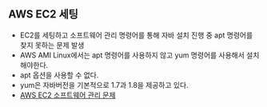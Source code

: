 ## AWS EC2 세팅
 - EC2를 세팅하고 소프트웨어 관리 명령어를 통해 자바 설치 진행 중 apt 명령어를 찾지 못하는 문제 발생
 - AWS AMI Linux에서는 apt 명령어를 사용하지 않고 yum 명령어를 사용해서 설치해야한다.
 - apt 옵션을 사용할 수 없다.
 - yum은 자바버전을 기본적으로 1.7과 1.8을 제공하고 있다.
 - [AWS EC2 소프트웨어 관리 문제](https://okdolmin.tistory.com/69)
